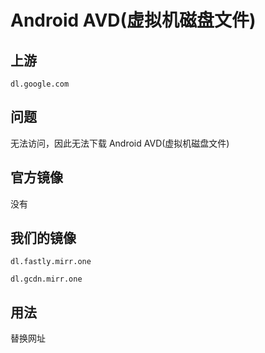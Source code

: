 # Android AVD(虚拟机磁盘文件)

## 上游

`dl.google.com`

## 问题

无法访问，因此无法下载 Android AVD(虚拟机磁盘文件)

## 官方镜像

没有

## 我们的镜像

`dl.fastly.mirr.one`

`dl.gcdn.mirr.one`

## 用法

替换网址
